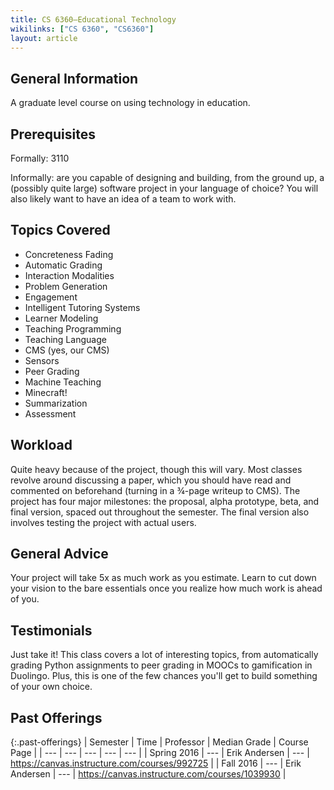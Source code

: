 ```yaml
---
title: CS 6360—Educational Technology
wikilinks: ["CS 6360", "CS6360"]
layout: article
---
```


## General Information

A graduate level course on using technology in education.

## Prerequisites

Formally: 3110

Informally: are you capable of designing and building, from the ground up, a (possibly quite large) software project in your language of choice? You will also likely want to have an idea of a team to work with.

## Topics Covered

- Concreteness Fading
- Automatic Grading
- Interaction Modalities
- Problem Generation
- Engagement
- Intelligent Tutoring Systems
- Learner Modeling
- Teaching Programming
- Teaching Language
- CMS (yes, our CMS)
- Sensors
- Peer Grading
- Machine Teaching
- Minecraft!
- Summarization
- Assessment

## Workload

Quite heavy because of the project, though this will vary. Most classes revolve around discussing a paper, which you should have read and commented on beforehand (turning in a ¾-page writeup to CMS). The project has four major milestones: the proposal, alpha prototype, beta, and final version, spaced out throughout the semester. The final version also involves testing the project with actual users.

## General Advice

Your project will take 5x as much work as you estimate. Learn to cut down your vision to the bare essentials once you realize how much work is ahead of you.

## Testimonials

Just take it! This class covers a lot of interesting topics, from automatically grading Python assignments to peer grading in MOOCs to gamification in Duolingo. Plus, this is one of the few chances you'll get to build something of your own choice.

## Past Offerings

{:.past-offerings}
| Semester | Time | Professor | Median Grade | Course Page |
| --- | --- | --- | --- | --- |
| Spring 2016 | --- | Erik Andersen | --- | <https://canvas.instructure.com/courses/992725> |
| Fall 2016 | --- | Erik Andersen | --- | <https://canvas.instructure.com/courses/1039930> |
